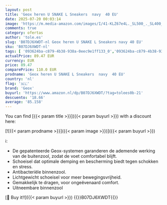 ```yaml
---
layout: post
title: 'Geox heren U SNAKE L Sneakers  navy  40 EU'
date: 2025-07-20 00:03:14
image: 'https://m.media-amazon.com/images/I/41-KLZ67e4L._SL500_._SL400_.jpg'
comments: true
category: ofertas
author: 'tole.es'
slug: 'B07DJ6XWDT-nl Geox heren U SNAKE L Sneakers navy 40 EU'
sku: 'B07DJ6XWDT-nl'
tags: [ '093624ba-c879-4b38-938a-0eec9e1ff133_0','093624ba-c879-4b38-938a-0eec9e1ff133_3601','093624ba-c879-4b38-938a-0eec9e1ff133_7801','Arborist Merchandising Root','Herenmode','Herenschoenen','Het buitenmens','Klassieke & modieuze herensneakers','Kleding, schoenen & sieraden','Kleding, schoenen en sieraden','New Arrivals','Self Service','Special Features Stores','geox','🇳🇱', ]
actualPrice: 89.47 EUR
currency: EUR
price: 89.47
comparePrice: 110.0 EUR
prodname: 'Geox heren U SNAKE L Sneakers  navy  40 EU'
country: 'nl'
flag: '🇳🇱'
brand: 'Geox'
buyurl: 'https://www.amazon.nl/dp/B07DJ6XWDT/?tag=tolees0b-21'
descuento: '18.66'
average: '85.158'
---
```


You can find [{{< param title >}}]({{< param buyurl >}}) with a discount here:

[![{{< param prodname >}}]({{< param image >}})]({{< param buyurl >}})

ℹ️:

- De gepatenteerde Geox-systemen garanderen de ademende werking van de buitenzool, zodat de voet comfortabel blijft.
- Schoeisel dat optimale demping en bescherming biedt tegen schokken en stress.
- Antibacteriële binnenzool.
- Lichtgewicht schoeisel voor meer bewegingsvrijheid.
- Gemakkelijk te dragen, voor ongeëvenaard comfort.
- Uitneembare binnenzool

[🛒 Buy it!!]({{< param buyurl >}})
{{<world>}}B07DJ6XWDT{{</world>}}
